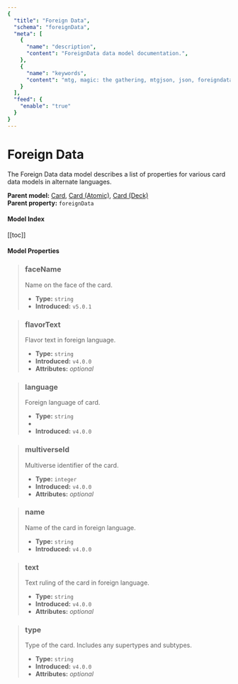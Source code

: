 ```yaml
---
{
  "title": "Foreign Data",
  "schema": "foreignData",
  "meta": [
    {
      "name": "description",
      "content": "ForeignData data model documentation.",
    },
    {
      "name": "keywords",
      "content": "mtg, magic: the gathering, mtgjson, json, foreigndata, foreign data",
    }
  ],
  "feed": {
    "enable": "true"
  }
}
---
```


# Foreign Data

The Foreign Data data model describes a list of properties for various card data models in alternate languages.

**Parent model:** [Card](../card/), [Card (Atomic)](../card-atomic/), [Card (Deck)](../card-deck/)  
**Parent property:** `foreignData`

#### Model Index

<PropertyToggler/>

[[toc]]

#### Model Properties

> ### faceName  
> Name on the face of the card.  
>
> - **Type:** `string`  
> - **Introduced:** `v5.0.1`

> ### flavorText  
> Flavor text in foreign language.  
>
> - **Type:** `string`  
> - **Introduced:** `v4.0.0`  
> - **Attributes:** <i class="optional">optional</i> 

> ### language  
> Foreign language of card.  
>
> - **Type:** `string`
> - <ExampleField type='language'/>
> - **Introduced:** `v4.0.0`

> ### multiverseId  
> Multiverse identifier of the card.  
>
> - **Type:** `integer`  
> - **Introduced:** `v4.0.0`  
> - **Attributes:** <i class="optional">optional</i> 

> ### name  
> Name of the card in foreign language.  
>
> - **Type:** `string`  
> - **Introduced:** `v4.0.0`

> ### text  
> Text ruling of the card in foreign language.  
>
> - **Type:** `string`  
> - **Introduced:** `v4.0.0`  
> - **Attributes:** <i class="optional">optional</i> 

> ### type  
> Type of the card. Includes any supertypes and subtypes.  
>
> - **Type:** `string`  
> - **Introduced:** `v4.0.0`  
> - **Attributes:** <i class="optional">optional</i> 
